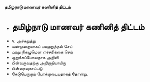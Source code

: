 **தமிழ்நாடு மாணவர் கணினித் திட்டம்**
- # தமிழ்நாடு மாணவர் கணினித் திட்டம்
- v. அச்சுறுத்து
- வன்முறையாகப் பயமுறுத்தல் செய்
- ஊறு நிகழுமென எச்சரிக்கை செய்
- ஒறுக்கப்போவதாக அறிவி
- பின்வருவதற்கு அறிகுறியாயிரு
- பின்வரவுகாட்டடு
- கேடுபெருகும் போக்குடையதாகத் தோன்று.

